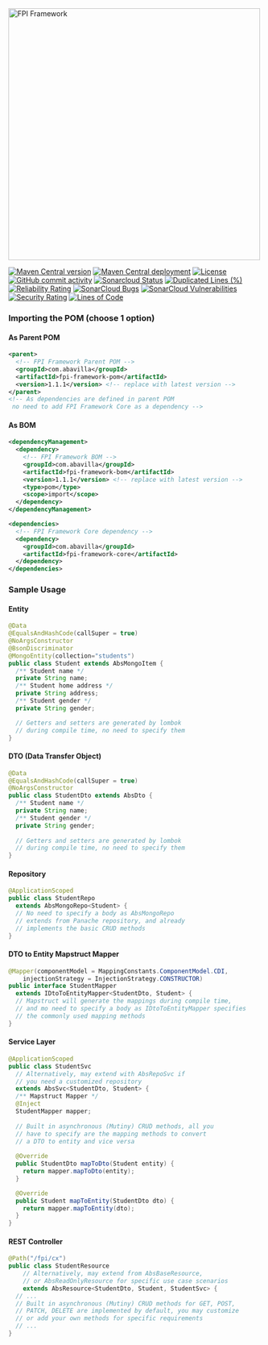 <img src="banner.png" alt="FPI Framework" width="500"/>

[![Maven Central version](https://img.shields.io/maven-central/v/com.abavilla/fpi-framework?logo=apache-maven)](https://search.maven.org/artifact/com.abavilla/fpi-framework-core)
[![Maven Central deployment](https://github.com/vincejv/fpi-framework/actions/workflows/release-main.yml/badge.svg)](https://github.com/vincejv/fpi-framework/actions/workflows/release-main.yml)
[![License](https://img.shields.io/github/license/vincejv/fpi-framework?logo=apache)](https://github.com/vincejv/fpi-framework/blob/main/LICENSE)
[![GitHub commit activity](https://img.shields.io/github/commit-activity/m/vincejv/fpi-framework?label=commits&logo=git)](https://github.com/vincejv/fpi-framework/pulse)
[![Sonarcloud Status](https://sonarcloud.io/api/project_badges/measure?project=vincejv_fpi-framework&metric=alert_status)](https://sonarcloud.io/dashboard?id=vincejv_fpi-framework)
[![Duplicated Lines (%)](https://sonarcloud.io/api/project_badges/measure?project=vincejv_fpi-framework&metric=duplicated_lines_density)](https://sonarcloud.io/dashboard?id=vincejv_fpi-framework)
[![Reliability Rating](https://sonarcloud.io/api/project_badges/measure?project=vincejv_fpi-framework&metric=reliability_rating)](https://sonarcloud.io/dashboard?id=vincejv_fpi-framework)
[![SonarCloud Bugs](https://sonarcloud.io/api/project_badges/measure?project=vincejv_fpi-framework&metric=bugs)](https://sonarcloud.io/component_measures/metric/reliability_rating/list?id=vincejv_fpi-framework)
[![SonarCloud Vulnerabilities](https://sonarcloud.io/api/project_badges/measure?project=vincejv_fpi-framework&metric=vulnerabilities)](https://sonarcloud.io/component_measures/metric/security_rating/list?id=vincejv_fpi-framework)
[![Security Rating](https://sonarcloud.io/api/project_badges/measure?project=vincejv_fpi-framework&metric=security_rating)](https://sonarcloud.io/dashboard?id=vincejv_fpi-framework)
[![Lines of Code](https://sonarcloud.io/api/project_badges/measure?project=vincejv_fpi-framework&metric=ncloc)](https://sonarcloud.io/dashboard?id=vincejv_fpi-framework)

### Importing the POM (choose 1 option)

#### As Parent POM
```xml
<parent>
  <!-- FPI Framework Parent POM -->
  <groupId>com.abavilla</groupId>
  <artifactId>fpi-framework-pom</artifactId>
  <version>1.1.1</version> <!-- replace with latest version -->
</parent>
<!-- As dependencies are defined in parent POM
 no need to add FPI Framework Core as a dependency -->
```

#### As BOM
```xml
<dependencyManagement>
  <dependency>
    <!-- FPI Framework BOM -->
    <groupId>com.abavilla</groupId>
    <artifactId>fpi-framework-bom</artifactId>
    <version>1.1.1</version> <!-- replace with latest version -->
    <type>pom</type>
    <scope>import</scope>
  </dependency>
</dependencyManagement>

<dependencies>
  <!-- FPI Framework Core dependency -->
  <dependency>
    <groupId>com.abavilla</groupId>
    <artifactId>fpi-framework-core</artifactId>
  </dependency>
</dependencies>
```

### Sample Usage
#### Entity
```java
@Data
@EqualsAndHashCode(callSuper = true)
@NoArgsConstructor
@BsonDiscriminator
@MongoEntity(collection="students")
public class Student extends AbsMongoItem {
  /** Student name */
  private String name;
  /** Student home address */
  private String address;
  /** Student gender */
  private String gender;

  // Getters and setters are generated by lombok
  // during compile time, no need to specify them
}
```

#### DTO (Data Transfer Object)
```java
@Data
@EqualsAndHashCode(callSuper = true)
@NoArgsConstructor
public class StudentDto extends AbsDto {
  /** Student name */
  private String name;
  /** Student gender */
  private String gender;
  
  // Getters and setters are generated by lombok
  // during compile time, no need to specify them
}
```

#### Repository
```java
@ApplicationScoped
public class StudentRepo 
  extends AbsMongoRepo<Student> {
  // No need to specify a body as AbsMongoRepo
  // extends from Panache repository, and already
  // implements the basic CRUD methods
}
```

#### DTO to Entity Mapstruct Mapper
```java
@Mapper(componentModel = MappingConstants.ComponentModel.CDI,
    injectionStrategy = InjectionStrategy.CONSTRUCTOR)
public interface StudentMapper 
  extends IDtoToEntityMapper<StudentDto, Student> {
  // Mapstruct will generate the mappings during compile time,
  // and mo need to specify a body as IDtoToEntityMapper specifies
  // the commonly used mapping methods
}
```

#### Service Layer
```java
@ApplicationScoped
public class StudentSvc
  // Alternatively, may extend with AbsRepoSvc if
  // you need a customized repository
  extends AbsSvc<StudentDto, Student> {
  /** Mapstruct Mapper */
  @Inject
  StudentMapper mapper;
  
  // Built in asynchronous (Mutiny) CRUD methods, all you 
  // have to specify are the mapping methods to convert
  // a DTO to entity and vice versa
  
  @Override
  public StudentDto mapToDto(Student entity) {
    return mapper.mapToDto(entity);
  }

  @Override
  public Student mapToEntity(StudentDto dto) {
    return mapper.mapToEntity(dto);
  }
}
```

#### REST Controller
```java
@Path("/fpi/cx")
public class StudentResource
    // Alternatively, may extend from AbsBaseResource,
    // or AbsReadOnlyResource for specific use case scenarios 
    extends AbsResource<StudentDto, Student, StudentSvc> {
  // ...
  // Built in asynchronous (Mutiny) CRUD methods for GET, POST,
  // PATCH, DELETE are implemented by default, you may customize
  // or add your own methods for specific requirements
  // ...
}
```
